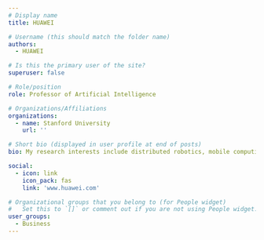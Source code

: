 ```yaml
---
# Display name
title: HUAWEI

# Username (this should match the folder name)
authors:
  - HUAWEI

# Is this the primary user of the site?
superuser: false

# Role/position
role: Professor of Artificial Intelligence

# Organizations/Affiliations
organizations:
  - name: Stanford University
    url: ''

# Short bio (displayed in user profile at end of posts)
bio: My research interests include distributed robotics, mobile computing and programmable matter.

social:
  - icon: link
    icon_pack: fas
    link: 'www.huawei.com'

# Organizational groups that you belong to (for People widget)
#   Set this to `[]` or comment out if you are not using People widget.
user_groups:
  - Business
---
```

